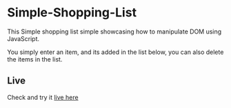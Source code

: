 # Simple-Shopping-List
This Simple shopping list simple showcasing how to manipulate DOM using JavaScript. 

You simply enter an item, and its added in the list below, you can also delete the items in the list.

## Live
Check and try it [live here](https://wodpachua.github.io/Simple-Shopping-List/)
